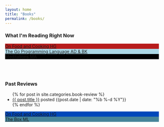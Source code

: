```yaml
---
layout: home
title: "Books"
permalink: /books/
---
```




### What I'm Reading Right Now
<div class="bookshelf">
  <a href="https://www.goodreads.com/book/show/101255.On_Food_and_Cooking"> 
    <div class="book">
      <div class="side spine" style="background-color: #b81c1c">
        <span class="spine-title"> On Food and Cooking </span>
        <span class="spine-author">
          HG
        </span>
      </div>
      <div class="side top"></div>
      <div
        class="side cover"
        style="background-image: url(https://i.gr-assets.com/images/S/compressed.photo.goodreads.com/books/1347221060l/101255.jpg)"
      ></div>
    </div>
  </a>
  <a href="https://www.gopl.io/"> 
    <div class="book">
      <div class="side spine" style="background-color: lightblue">
        <span class="spine-title"> The Go Programming Language </span>
        <span class="spine-author">
          AD & BK
        </span>
      </div>
      <div class="side top"></div>
      <div
        class="side cover"
        style="background-image: url(https://www.gopl.io/cover.png)"
      ></div>
    </div>
  </a>
  <a href="https://www.goodreads.com/book/show/30659.Meditations"> 
    <div class="book">
      <div class="side spine" style="background-color: black">
        <span class="spine-title"> Meditations</span>
        <span class="spine-author">
          MA
        </span>
      </div>
      <div class="side top"></div>
      <div
        class="side cover"
        style="background-image: url(https://i.gr-assets.com/images/S/compressed.photo.goodreads.com/books/1421618636l/30659.jpg)"
      ></div>
    </div>
  </a>
</div>

<br/><br/>

### Past Reviews
<ul>
  {% for post in site.categories.book-review %}
    <li>
      <a href="{{ post.url }}">{{ post.title }}</a> posted {{post.date | date: "%b %-d %Y"}}
    </li>
  {% endfor %}
</ul>

<div class="bookshelf">
  <a href="https://www.goodreads.com/book/show/101255.On_Food_and_Cooking"> 
    <div class="book">
      <div class="side spine" style="background-color: #0048ba">
        <span class="spine-title"> On Food and Cooking </span>
        <span class="spine-author">
          HG
        </span>
      </div>
      <div class="side top"></div>
      <div
        class="side cover"
        style="background-image: url(https://i.gr-assets.com/images/S/compressed.photo.goodreads.com/books/1556604137l/34466963._SY475_.jpg)"
      ></div>
    </div>
  </a>
  <a href="https://www.goodreads.com/book/show/316767.The_Box"> 
    <div class="book">
      <div class="side spine" style="background-color: #468499">
        <span class="spine-title"> The Box</span>
        <span class="spine-author">
          ML
        </span>
      </div>
      <div class="side top"></div>
      <div
        class="side cover"
        style="background-image: url(https://i.gr-assets.com/images/S/compressed.photo.goodreads.com/books/1442129363l/316767._SY475_.jpg)"
      ></div>
    </div>
  </a>
</div>

<br/><br/>